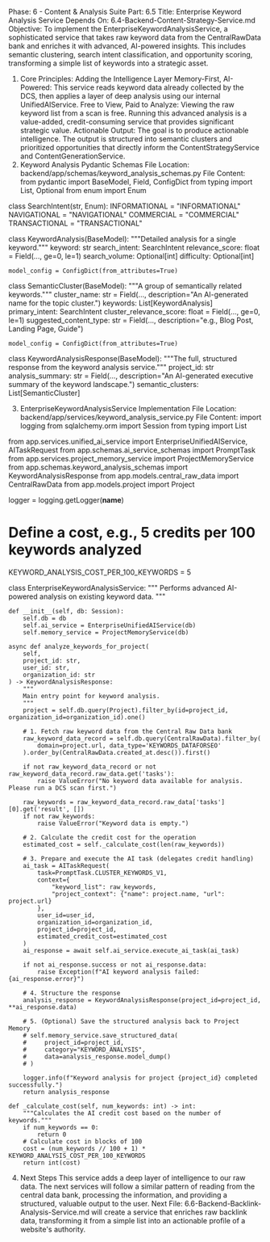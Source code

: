 Phase: 6 - Content & Analysis Suite
Part: 6.5
Title: Enterprise Keyword Analysis Service
Depends On: 6.4-Backend-Content-Strategy-Service.md
Objective: To implement the EnterpriseKeywordAnalysisService, a sophisticated service that takes raw keyword data from the CentralRawData bank and enriches it with advanced, AI-powered insights. This includes semantic clustering, search intent classification, and opportunity scoring, transforming a simple list of keywords into a strategic asset.
1. Core Principles: Adding the Intelligence Layer
Memory-First, AI-Powered: This service reads keyword data already collected by the DCS, then applies a layer of deep analysis using our internal UnifiedAIService.
Free to View, Paid to Analyze: Viewing the raw keyword list from a scan is free. Running this advanced analysis is a value-added, credit-consuming service that provides significant strategic value.
Actionable Output: The goal is to produce actionable intelligence. The output is structured into semantic clusters and prioritized opportunities that directly inform the ContentStrategyService and ContentGenerationService.
2. Keyword Analysis Pydantic Schemas
File Location: backend/app/schemas/keyword_analysis_schemas.py
File Content:
from pydantic import BaseModel, Field, ConfigDict
from typing import List, Optional
from enum import Enum

class SearchIntent(str, Enum):
    INFORMATIONAL = "INFORMATIONAL"
    NAVIGATIONAL = "NAVIGATIONAL"
    COMMERCIAL = "COMMERCIAL"
    TRANSACTIONAL = "TRANSACTIONAL"

class KeywordAnalysis(BaseModel):
    """Detailed analysis for a single keyword.""" 
    keyword: str
    search_intent: SearchIntent
    relevance_score: float = Field(..., ge=0, le=1)
    search_volume: Optional[int]
    difficulty: Optional[int]

    model_config = ConfigDict(from_attributes=True)

class SemanticCluster(BaseModel):
    """A group of semantically related keywords."""
    cluster_name: str = Field(..., description="An AI-generated name for the topic cluster.")
    keywords: List[KeywordAnalysis]
    primary_intent: SearchIntent
    cluster_relevance_score: float = Field(..., ge=0, le=1)
    suggested_content_type: str = Field(..., description="e.g., Blog Post, Landing Page, Guide")

    model_config = ConfigDict(from_attributes=True)

class KeywordAnalysisResponse(BaseModel):
    """The full, structured response from the keyword analysis service."""
    project_id: str
    analysis_summary: str = Field(..., description="An AI-generated executive summary of the keyword landscape.")
    semantic_clusters: List[SemanticCluster]

3. EnterpriseKeywordAnalysisService Implementation
File Location: backend/app/services/keyword_analysis_service.py
File Content:
import logging
from sqlalchemy.orm import Session
from typing import List

from app.services.unified_ai_service import EnterpriseUnifiedAIService, AITaskRequest
from app.schemas.ai_service_schemas import PromptTask
from app.services.project_memory_service import ProjectMemoryService
from app.schemas.keyword_analysis_schemas import KeywordAnalysisResponse
from app.models.central_raw_data import CentralRawData
from app.models.project import Project

logger = logging.getLogger(__name__)

# Define a cost, e.g., 5 credits per 100 keywords analyzed
KEYWORD_ANALYSIS_COST_PER_100_KEYWORDS = 5

class EnterpriseKeywordAnalysisService:
    """
    Performs advanced AI-powered analysis on existing keyword data.
    """

    def __init__(self, db: Session):
        self.db = db
        self.ai_service = EnterpriseUnifiedAIService(db)
        self.memory_service = ProjectMemoryService(db)

    async def analyze_keywords_for_project(
        self,
        project_id: str,
        user_id: str,
        organization_id: str
    ) -> KeywordAnalysisResponse:
        """
        Main entry point for keyword analysis.
        """
        project = self.db.query(Project).filter_by(id=project_id, organization_id=organization_id).one()
        
        # 1. Fetch raw keyword data from the Central Raw Data bank
        raw_keyword_data_record = self.db.query(CentralRawData).filter_by(
            domain=project.url, data_type='KEYWORDS_DATAFORSEO'
        ).order_by(CentralRawData.created_at.desc()).first()

        if not raw_keyword_data_record or not raw_keyword_data_record.raw_data.get('tasks'):
            raise ValueError("No keyword data available for analysis. Please run a DCS scan first.")
        
        raw_keywords = raw_keyword_data_record.raw_data['tasks'][0].get('result', [])
        if not raw_keywords:
            raise ValueError("Keyword data is empty.")

        # 2. Calculate the credit cost for the operation
        estimated_cost = self._calculate_cost(len(raw_keywords))

        # 3. Prepare and execute the AI task (delegates credit handling)
        ai_task = AITaskRequest(
            task=PromptTask.CLUSTER_KEYWORDS_V1,
            context={
                "keyword_list": raw_keywords,
                "project_context": {"name": project.name, "url": project.url}
            },
            user_id=user_id,
            organization_id=organization_id,
            project_id=project_id,
            estimated_credit_cost=estimated_cost
        )
        ai_response = await self.ai_service.execute_ai_task(ai_task)

        if not ai_response.success or not ai_response.data:
            raise Exception(f"AI keyword analysis failed: {ai_response.error}")

        # 4. Structure the response
        analysis_response = KeywordAnalysisResponse(project_id=project_id, **ai_response.data)
        
        # 5. (Optional) Save the structured analysis back to Project Memory
        # self.memory_service.save_structured_data(
        #     project_id=project_id,
        #     category="KEYWORD_ANALYSIS",
        #     data=analysis_response.model_dump()
        # )
        
        logger.info(f"Keyword analysis for project {project_id} completed successfully.")
        return analysis_response

    def _calculate_cost(self, num_keywords: int) -> int:
        """Calculates the AI credit cost based on the number of keywords."""
        if num_keywords == 0:
            return 0
        # Calculate cost in blocks of 100
        cost = (num_keywords // 100 + 1) * KEYWORD_ANALYSIS_COST_PER_100_KEYWORDS
        return int(cost)

4. Next Steps
This service adds a deep layer of intelligence to our raw data. The next services will follow a similar pattern of reading from the central data bank, processing the information, and providing a structured, valuable output to the user.
Next File: 6.6-Backend-Backlink-Analysis-Service.md will create a service that enriches raw backlink data, transforming it from a simple list into an actionable profile of a website's authority.